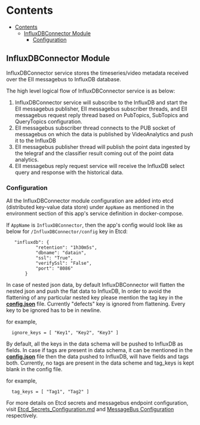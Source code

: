 # Contents

- [Contents](#contents)
  - [InfluxDBConnector Module](#influxdbconnector-module)
    - [Configuration](#configuration)

## InfluxDBConnector Module

InfluxDBConnector service stores the timeseries/video metadata received over the EII messagebus to InfluxDB database.

The high level logical flow of InfluxDBConnector service is as below:

1. InfluxDBConnector service will subscribe to the InfluxDB and start the EII messagebus
   publisher, EII messagebus subscriber threads, and EII messagebus request reply thread
   based on PubTopics, SubTopics and QueryTopics configuration.
2. EII messagebus subscriber thread connects to the PUB socket of messagebus on which
   the data is published by VideoAnalytics and push it to the InfluxDB
3. EII messagebus publisher thread will publish the point data ingested by the telegraf
   and the classifier result coming out of the point data analytics.
4. EII messagebus reply request service will receive the InfluxDB select query and
   response with the historical data.

### Configuration

All the InfluxDBConnector module configuration are added into etcd (distributed
key-value data store) under `AppName` as mentioned in the
environment section of this app's service definition in docker-compose.

If `AppName` is `InfluxDBConnector`, then the app's config would look like as below
 for `/InfluxDBConnector/config` key in Etcd:

 ```
    "influxdb": {
            "retention": "1h30m5s",
            "dbname": "datain",
            "ssl": "True",
            "verifySsl": "False",
            "port": "8086"
        }
 ```

In case of nested json data, by default InfluxDBConnector will flatten the nested json and push
the flat data to InfluxDB, In order to avoid the flattening of any particular nested key please mention the
tag key in the **[config.json](./config.json)** file. Currently "defects" key is ignored from flattening. Every key to be ignored has to be in newline.

 for example,

 ```
   ignore_keys = [ "Key1", "Key2", "Key3" ]
 ```

By default, all the keys in the data schema will be pushed to InfluxDB as fields. In case if tags are present in data schema,
it can be mentioned in the **[config.json](./config.json)** file then the data pushed to InfluxDB, will have fields and tags both.
Currently, no tags are present in the data scheme and tag_keys is kept blank in the config file.

for example,

```
  tag_keys = [ "Tag1", "Tag2" ]
```

For more details on Etcd secrets and messagebus endpoint configuration, visit [Etcd_Secrets_Configuration.md](https://github.com/open-edge-insights/eii-core/blob/master/Etcd_Secrets_Configuration.md) and
[MessageBus Configuration](https://github.com/open-edge-insights/eii-core/blob/master/common/libs/ConfigMgr/README.md#interfaces) respectively.
